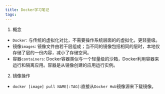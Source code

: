 ```yaml
---
title: Docker学习笔记
tags:
---
```

1. 概念
- `Docker`: 与传统的虚拟化对比，不需要操作系统层面的的虚拟化，更轻量级。
- 镜像`images`: 镜像文件由若干层组成；当不同的镜像包括相同的层时，本地仅存储了层的一份内容，减小了存储空间。
- 容器`containers`: Docker容器类似与一个轻量级的沙箱，Docker利用容器来运行和隔离应用。容器是从镜像创建的应用运行实例。
2. 镜像操作
- `docker [image] pull NAME[:TAG]`:直接从`Docker Hub`镜像源来下载镜像。